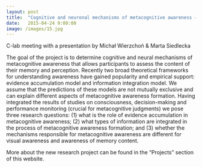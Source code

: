```yaml
---
layout: post
title:  "Cognitive and neuronal mechanisms of metacognitive awareness – new research funding"
date:   2015-04-24 9:00:00
image: /images/15.jpg
---
```


C-lab meeting with a presentation by Michał Wierzchoń & Marta Siedlecka

The goal of the project is to determine cognitive and neural mechanisms of metacognitive awareness that allows participants to assess the content of their memory and perception. Recently two broad theoretical frameworks for understanding awareness have gained popularity and empirical support: evidence accumulation model and information integration model. We assume that the predictions of these models are not mutually exclusive and can explain different aspects of metacognitive awareness formation. Having integrated the results of studies on consciousness, decision-making and performance monitoring (crucial for metacognitive judgments) we pose three research questions: (1) what is the role of evidence accumulation in metacognitive awareness; (2) what types of information are integrated in the process of metacognitive awareness formation; and (3) whether the mechanisms responsible for metacognitive awareness are different for visual awareness and awareness of memory content.

More about the new research project can be found in the “Projects” section of this website.

